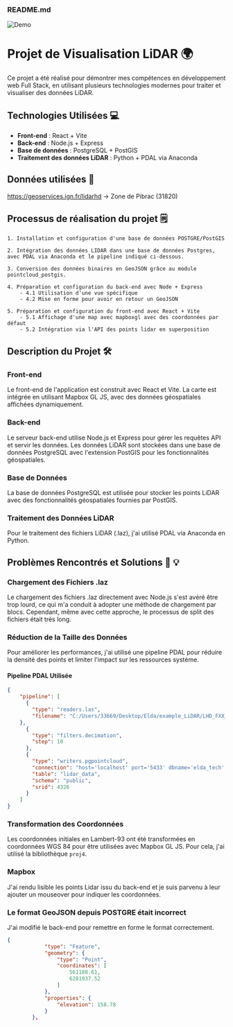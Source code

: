 ### README.md

![Demo](./demo.gif)

# Projet de Visualisation LiDAR 🌍

Ce projet a été réalisé pour démontrer mes compétences en développement web Full Stack, en utilisant plusieurs technologies modernes pour traiter et visualiser des données LiDAR.


## Technologies Utilisées 💻

- **Front-end** : React + Vite
- **Back-end** : Node.js + Express
- **Base de données** : PostgreSQL + PostGIS
- **Traitement des données LiDAR** : Python + PDAL via Anaconda

## Données utilisées 🌈
https://geoservices.ign.fr/lidarhd
-> Zone de Pibrac (31820)

## Processus de réalisation du projet 🗒️

    1. Installation et configuration d'une base de données POSTGRE/PostGIS
    
    2. Intégration des données LIDAR dans une base de données Postgres, avec PDAL via Anaconda et le pipeline indiqué ci-dessous.

    3. Conversion des données binaires en GeoJSON grâce au module pointcloud_postgis.

    4. Préparation et configuration du back-end avec Node + Express
        - 4.1 Utilisation d'une vue spécifique
        - 4.2 Mise en forme pour avoir en retour un GeoJSON 

    5. Préparation et configuration du front-end avec React + Vite
        - 5.1 Affichage d'une map avec mapboxgl avec des coordonnées par défaut
        - 5.2 Intégration via l'API des points lidar en superposition

## Description du Projet 🛠️

### Front-end

Le front-end de l'application est construit avec React et Vite. La carte est intégrée en utilisant Mapbox GL JS, avec des données géospatiales affichées dynamiquement.

### Back-end

Le serveur back-end utilise Node.js et Express pour gérer les requêtes API et servir les données. Les données LiDAR sont stockées dans une base de données PostgreSQL avec l'extension PostGIS pour les fonctionnalités géospatiales.

### Base de Données

La base de données PostgreSQL est utilisée pour stocker les points LiDAR avec des fonctionnalités géospatiales fournies par PostGIS.

### Traitement des Données LiDAR

Pour le traitement des fichiers LiDAR (.laz), j'ai utilisé PDAL via Anaconda en Python.

## Problèmes Rencontrés et Solutions 🔴 💡

### Chargement des Fichiers .laz

Le chargement des fichiers .laz directement avec Node.js s'est avéré être trop lourd, ce qui m'a conduit à adopter une méthode de chargement par blocs. Cependant, même avec cette approche, le processus de split des fichiers était très long.

### Réduction de la Taille des Données

Pour améliorer les performances, j'ai utilisé une pipeline PDAL pour réduire la densité des points et limiter l'impact sur les ressources système.

#### Pipeline PDAL Utilisée

```json
{
	"pipeline": [
	  {
		"type": "readers.las",
		"filename": "C:/Users/33669/Desktop/Elda/example_LiDAR/LHD_FXX_0561_6282_PTS_C_LAMB93_IGN69.copc.laz"
	},
	  {
		"type": "filters.decimation",
		"step": 10
	  },
	  {
		"type": "writers.pgpointcloud",
		"connection": "host='localhost' port='5433' dbname='elda_tech' user='postgres' password='0000'",
		"table": "lidar_data",
		"schema": "public",
		"srid": 4326
	  }
	]
}  
```

### Transformation des Coordonnées

Les coordonnées initiales en Lambert-93 ont été transformées en coordonnées WGS 84 pour être utilisées avec Mapbox GL JS. Pour cela, j'ai utilisé la bibliothèque `proj4`.

### Mapbox

J'ai rendu lisible les points Lidar issu du back-end et je suis parvenu à leur ajouter un mouseover pour indiquer les coordonnées.

### Le format GeoJSON depuis POSTGRE était incorrect

J'ai modifié le back-end pour remettre en forme le format correctement.

```json
{
			"type": "Feature",
			"geometry": {
				"type": "Point",
				"coordinates": [
					561188.61,
					6281937.52
				]
			},
			"properties": {
				"elevation": 158.78
			}
		},
```

